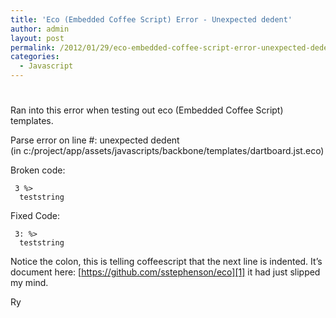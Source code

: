 ```yaml
---
title: 'Eco (Embedded Coffee Script) Error - Unexpected dedent'
author: admin
layout: post
permalink: /2012/01/29/eco-embedded-coffee-script-error-unexpected-dedent/
categories:
  - Javascript
---
```

# 

Ran into this error when testing out eco (Embedded Coffee Script) templates.

Parse error on line #: unexpected dedent  
(in c:/project/app/assets/javascripts/backbone/templates/dartboard.jst.eco)

Broken code:

     3 %>
      teststring
    

Fixed Code:

     3: %>
      teststring
    

Notice the colon, this is telling coffeescript that the next line is indented. It’s document here: [https://github.com/sstephenson/eco][1] it had just slipped my mind.

 [1]: https://github.com/sstephenson/eco "https://github.com/sstephenson/eco"

Ry